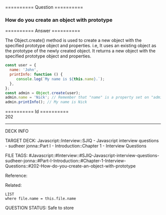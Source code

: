 ========== Question ==========  

### How do you create an object with prototype  

========== Answer ==========  

The Object.create() method is used to create a new object with the specified
prototype object and properties. i.e, It uses an existing object as the
prototype of the newly created object. It returns a new object with the
specified prototype object and properties.

```javascript
const user = {
  name: 'John',
  printInfo: function () {
     console.log(`My name is ${this.name}.`);
  },
};
const admin = Object.create(user);
admin.name = 'Nick'; // Remember that "name" is a property set on "admin" but not on "user" object
admin.printInfo(); // My name is Nick
```

========== Id ==========  
202

---

DECK INFO

TARGET DECK: Javascript::Interview::SJIQ - Javascript interview questions - sudheer jonna::Part I - Introduction::Chapter 1 - Interview Questions

FILE TAGS: #Javascript::#Interview::#SJIQ-Javascript-interview-questions-sudheer-jonna::#Part-I-Introduction::#Chapter-1-Interview-Questions::#202-How-do-you-create-an-object-with-prototype

Reference:

Related:

```dataview
LIST
where file.name = this.file.name
```

QUESTION STATUS: Safe to store
